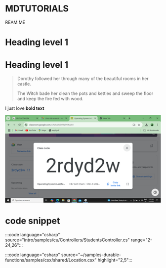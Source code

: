 # MDTUTORIALS
REAM ME
# Heading level 1
<h1>Heading level 1</h1>

> Dorothy followed her through many of the beautiful rooms in her castle.
>
> The Witch bade her clean the pots and kettles and sweep the floor and keep the fire fed with wood.


I just love **bold text**

![Screen Shot](pic1.png)

# code snippet

:::code language="csharp"
source="intro/samples/cu/Controllers/StudentsController.cs" range="2-
24,26":::

:::code language="csharp" source="~/samples-durable-functions/samples/csx/shared/Location.csx" highlight="2,5":::
